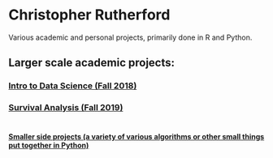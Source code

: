 # Christopher Rutherford
Various academic and personal projects, primarily done in R and Python.

## Larger scale academic projects:
### [Intro to Data Science (Fall 2018)](https://github.com/chrisrutherford/projects/tree/master/kickstarter "Kickstarter Campaign Analysis")
### [Survival Analysis (Fall 2019)](https://github.com/chrisrutherford/projects/blob/master/academic/pbc%20analysis.R)
#
#### [Smaller side projects (a variety of various algorithms or other small things put together in Python)](https://github.com/chrisrutherford/projects/tree/master/misc%20scripts)
